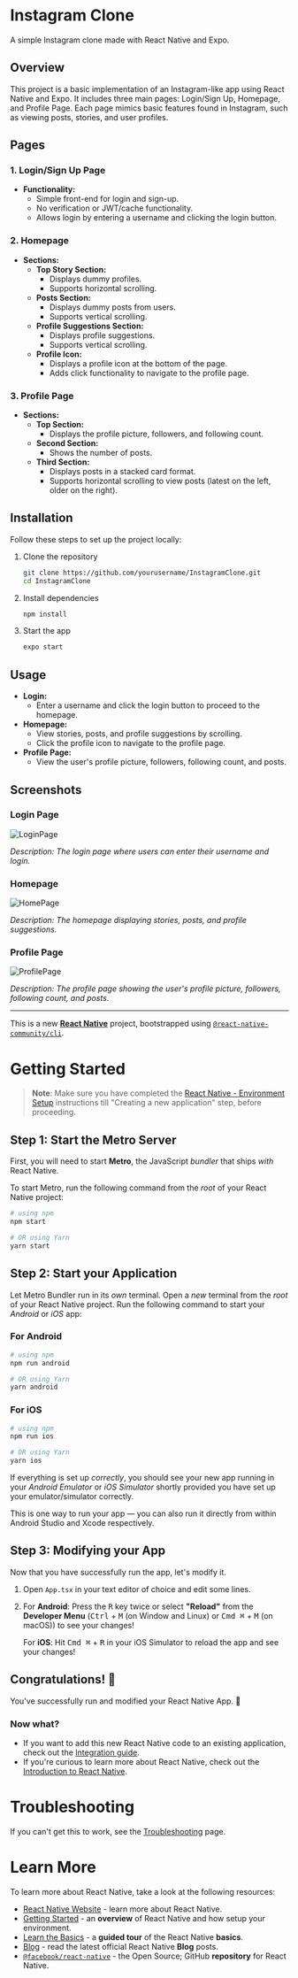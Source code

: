 # Instagram Clone

A simple Instagram clone made with React Native and Expo.

## Overview

This project is a basic implementation of an Instagram-like app using React Native and Expo. It includes three main pages: Login/Sign Up, Homepage, and Profile Page. Each page mimics basic features found in Instagram, such as viewing posts, stories, and user profiles.

## Pages

### 1. Login/Sign Up Page

- **Functionality:**
  - Simple front-end for login and sign-up.
  - No verification or JWT/cache functionality.
  - Allows login by entering a username and clicking the login button.

### 2. Homepage

- **Sections:**
  - **Top Story Section:**
    - Displays dummy profiles.
    - Supports horizontal scrolling.
  - **Posts Section:**
    - Displays dummy posts from users.
    - Supports vertical scrolling.
  - **Profile Suggestions Section:**
    - Displays profile suggestions.
    - Supports vertical scrolling.
  - **Profile Icon:**
    - Displays a profile icon at the bottom of the page.
    - Adds click functionality to navigate to the profile page.

### 3. Profile Page

- **Sections:**
  - **Top Section:**
    - Displays the profile picture, followers, and following count.
  - **Second Section:**
    - Shows the number of posts.
  - **Third Section:**
    - Displays posts in a stacked card format.
    - Supports horizontal scrolling to view posts (latest on the left, older on the right).

## Installation

Follow these steps to set up the project locally:

1. Clone the repository
   ```sh
   git clone https://github.com/yourusername/InstagramClone.git
   cd InstagramClone
   ```

2. Install dependencies
   ```sh
   npm install
   ```

3. Start the app
   ```sh
   expo start
   ```

## Usage

- **Login:**
  - Enter a username and click the login button to proceed to the homepage.
- **Homepage:**
  - View stories, posts, and profile suggestions by scrolling.
  - Click the profile icon to navigate to the profile page.
- **Profile Page:**
  - View the user's profile picture, followers, following count, and posts.

## Screenshots

### Login Page

![LoginPage](https://github.com/user-attachments/assets/8127c02e-5926-4cd0-8643-aea2139b25fe)


_Description: The login page where users can enter their username and login._

### Homepage

![HomePage](https://github.com/user-attachments/assets/e5aab454-edc5-4c55-ad7f-f7a68e4ed9b8)


_Description: The homepage displaying stories, posts, and profile suggestions._

### Profile Page

![ProfilePage](https://github.com/user-attachments/assets/cfb32025-dd0c-435f-93f7-32549e1f6586)


_Description: The profile page showing the user's profile picture, followers, following count, and posts._

---

This is a new [**React Native**](https://reactnative.dev) project, bootstrapped using [`@react-native-community/cli`](https://github.com/react-native-community/cli).

# Getting Started

>**Note**: Make sure you have completed the [React Native - Environment Setup](https://reactnative.dev/docs/environment-setup) instructions till "Creating a new application" step, before proceeding.

## Step 1: Start the Metro Server

First, you will need to start **Metro**, the JavaScript _bundler_ that ships _with_ React Native.

To start Metro, run the following command from the _root_ of your React Native project:

```bash
# using npm
npm start

# OR using Yarn
yarn start
```

## Step 2: Start your Application

Let Metro Bundler run in its _own_ terminal. Open a _new_ terminal from the _root_ of your React Native project. Run the following command to start your _Android_ or _iOS_ app:

### For Android

```bash
# using npm
npm run android

# OR using Yarn
yarn android
```

### For iOS

```bash
# using npm
npm run ios

# OR using Yarn
yarn ios
```

If everything is set up _correctly_, you should see your new app running in your _Android Emulator_ or _iOS Simulator_ shortly provided you have set up your emulator/simulator correctly.

This is one way to run your app — you can also run it directly from within Android Studio and Xcode respectively.

## Step 3: Modifying your App

Now that you have successfully run the app, let's modify it.

1. Open `App.tsx` in your text editor of choice and edit some lines.
2. For **Android**: Press the <kbd>R</kbd> key twice or select **"Reload"** from the **Developer Menu** (<kbd>Ctrl</kbd> + <kbd>M</kbd> (on Window and Linux) or <kbd>Cmd ⌘</kbd> + <kbd>M</kbd> (on macOS)) to see your changes!

   For **iOS**: Hit <kbd>Cmd ⌘</kbd> + <kbd>R</kbd> in your iOS Simulator to reload the app and see your changes!

## Congratulations! :tada:

You've successfully run and modified your React Native App. :partying_face:

### Now what?

- If you want to add this new React Native code to an existing application, check out the [Integration guide](https://reactnative.dev/docs/integration-with-existing-apps).
- If you're curious to learn more about React Native, check out the [Introduction to React Native](https://reactnative.dev/docs/getting-started).

# Troubleshooting

If you can't get this to work, see the [Troubleshooting](https://reactnative.dev/docs/troubleshooting) page.

# Learn More

To learn more about React Native, take a look at the following resources:

- [React Native Website](https://reactnative.dev) - learn more about React Native.
- [Getting Started](https://reactnative.dev/docs/environment-setup) - an **overview** of React Native and how setup your environment.
- [Learn the Basics](https://reactnative.dev/docs/getting-started) - a **guided tour** of the React Native **basics**.
- [Blog](https://reactnative.dev/blog) - read the latest official React Native **Blog** posts.
- [`@facebook/react-native`](https://github.com/facebook/react-native) - the Open Source; GitHub **repository** for React Native.

